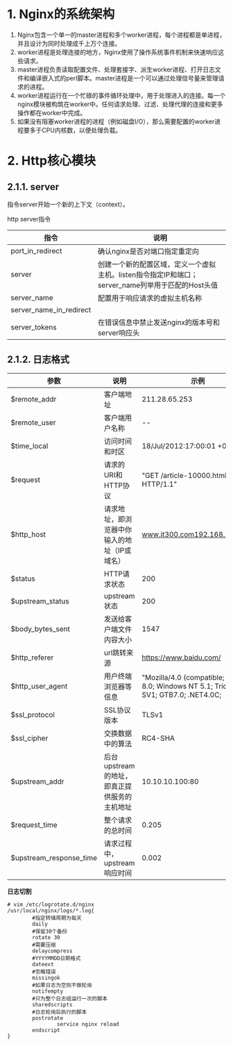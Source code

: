 # 1. Nginx的系统架构

1. Nginx包含一个单一的master进程和多个worker进程，每个进程都是单进程，并且设计为同时处理成千上万个连接。
2. worker进程是处理连接的地方，Nginx使用了操作系统事件机制来快速响应这些请求。
3. master进程负责读取配置文件、处理套接字、派生worker进程、打开日志文件和编译嵌入式的perl脚本。master进程是一个可以通过处理信号量来管理请求的进程。
4. worker进程运行在一个忙碌的事件循环处理中，用于处理进入的连接。每一个nginx模块被构筑在worker中。任何请求处理、过滤、处理代理的连接和更多操作都在worker中完成。
5. 如果没有阻塞worker进程的进程（例如磁盘I/O），那么需要配置的worker进程要多于CPU内核数，以便处理负载。

# 2. Http核心模块

## 2.1.1. server

指令server开始一个新的上下文（context）。

http server指令

| 指令                      | 说明                                       |
| ----------------------- | ---------------------------------------- |
| port_in_redirect        | 确认nginx是否对端口指定重定向                        |
| server                  | 创建一个新的配置区域，定义一个虚拟主机。listen指令指定IP和端口；server_name列举用于匹配的Host头值 |
| server_name             | 配置用于响应请求的虚拟主机名称                          |
| server_name_in_redirect |                                          |
| server_tokens           | 在错误信息中禁止发送nginx的版本号和server响应头            |

## 2.1.2. 日志格式

| **参数**                  | **说明**                     | **示例**                                   |
| ----------------------- | -------------------------- | ---------------------------------------- |
| $remote_addr            | 客户端地址                      | 211.28.65.253                            |
| $remote_user            | 客户端用户名称                    | --                                       |
| $time_local             | 访问时间和时区                    | 18/Jul/2012:17:00:01 +0800               |
| $request                | 请求的URI和HTTP协议              | "GET /article-10000.html HTTP/1.1"       |
| $http_host              | 请求地址，即浏览器中你输入的地址（IP或域名）    | www.it300.com192.168.100.100             |
| $status                 | HTTP请求状态                   | 200                                      |
| $upstream_status        | upstream状态                 | 200                                      |
| $body_bytes_sent        | 发送给客户端文件内容大小               | 1547                                     |
| $http_referer           | url跳转来源                    | https://www.baidu.com/                   |
| $http_user_agent        | 用户终端浏览器等信息                 | "Mozilla/4.0 (compatible; MSIE 8.0; Windows NT 5.1; Trident/4.0; SV1; GTB7.0; .NET4.0C; |
| $ssl_protocol           | SSL协议版本                    | TLSv1                                    |
| $ssl_cipher             | 交换数据中的算法                   | RC4-SHA                                  |
| $upstream_addr          | 后台upstream的地址，即真正提供服务的主机地址 | 10.10.10.100:80                          |
| $request_time           | 整个请求的总时间                   | 0.205                                    |
| $upstream_response_time | 请求过程中，upstream响应时间         | 0.002                                    |

**日志切割**

```shell
# vim /etc/logrotate.d/nginx
/usr/local/nginx/logs/*.log{
        #指定转储周期为每天
        daily
        #保留30个备份
        rotate 30
        #需要压缩
        delaycompress
        #YYYYMMDD日期格式
        dateext
        #忽略错误
        missingok
        #如果日志为空则不做轮询
        notifempty
        #只为整个日志组运行一次的脚本
        sharedscripts
        #日志轮询后执行的脚本
        postrotate
                service nginx reload
        endscript
}
```
